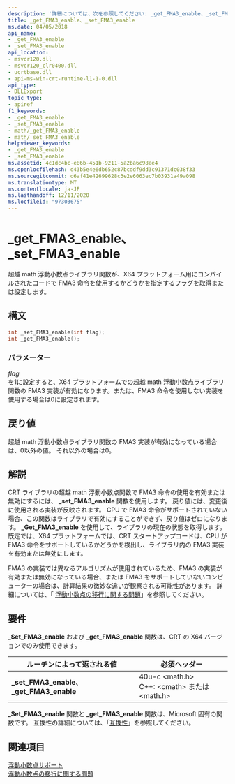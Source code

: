 ```yaml
---
description: '詳細については、次を参照してください: _get_FMA3_enable、_set_FMA3_enable'
title: _get_FMA3_enable、_set_FMA3_enable
ms.date: 04/05/2018
api_name:
- _get_FMA3_enable
- _set_FMA3_enable
api_location:
- msvcr120.dll
- msvcr120_clr0400.dll
- ucrtbase.dll
- api-ms-win-crt-runtime-l1-1-0.dll
api_type:
- DLLExport
topic_type:
- apiref
f1_keywords:
- _get_FMA3_enable
- _set_FMA3_enable
- math/_get_FMA3_enable
- math/_set_FMA3_enable
helpviewer_keywords:
- _get_FMA3_enable
- _set_FMA3_enable
ms.assetid: 4c1dc4bc-e86b-451b-9211-5a2ba6c98ee4
ms.openlocfilehash: d43b5e4e6db652c87bcddf9dd3c91371dc038f33
ms.sourcegitcommit: d6af41e42699628c3e2e6063ec7b03931a49a098
ms.translationtype: MT
ms.contentlocale: ja-JP
ms.lasthandoff: 12/11/2020
ms.locfileid: "97303675"
---
```

# <a name="_get_fma3_enable-_set_fma3_enable"></a>_get_FMA3_enable、_set_FMA3_enable

超越 math 浮動小数点ライブラリ関数が、X64 プラットフォーム用にコンパイルされたコードで FMA3 命令を使用するかどうかを指定するフラグを取得または設定します。

## <a name="syntax"></a>構文

```C
int _set_FMA3_enable(int flag);
int _get_FMA3_enable();
```

### <a name="parameters"></a>パラメーター

*flag*<br/>
を1に設定すると、X64 プラットフォームでの超越 math 浮動小数点ライブラリ関数の FMA3 実装が有効になります。または、FMA3 命令を使用しない実装を使用する場合は0に設定されます。

## <a name="return-value"></a>戻り値

超越 math 浮動小数点ライブラリ関数の FMA3 実装が有効になっている場合は、0以外の値。 それ以外の場合は0。

## <a name="remarks"></a>解説

CRT ライブラリの超越 math 浮動小数点関数で FMA3 命令の使用を有効または無効にするには、 **_set_FMA3_enable** 関数を使用します。 戻り値には、変更後に使用される実装が反映されます。 CPU で FMA3 命令がサポートされていない場合、この関数はライブラリで有効にすることができず、戻り値はゼロになります。 **_Get_FMA3_enable** を使用して、ライブラリの現在の状態を取得します。 既定では、X64 プラットフォームでは、CRT スタートアップコードは、CPU が FMA3 命令をサポートしているかどうかを検出し、ライブラリ内の FMA3 実装を有効または無効にします。

FMA3 の実装では異なるアルゴリズムが使用されているため、FMA3 の実装が有効または無効になっている場合、または FMA3 をサポートしていないコンピューターの場合は、計算結果の微妙な違いが観察される可能性があります。 詳細については、「 [浮動小数点の移行に関する問題](../../porting/floating-point-migration-issues.md)」を参照してください。

## <a name="requirements"></a>要件

**_Set_FMA3_enable** および **_get_FMA3_enable** 関数は、CRT の X64 バージョンでのみ使用できます。

|ルーチンによって返される値|必須ヘッダー|
|-------------|---------------------|
|**_set_FMA3_enable**、 **_get_FMA3_enable**| 40u-c \<math.h><br />C++: \<cmath> または \<math.h>|

**_Set_FMA3_enable** 関数と **_get_FMA3_enable** 関数は、Microsoft 固有の関数です。 互換性の詳細については、「[互換性](../../c-runtime-library/compatibility.md)」を参照してください。

## <a name="see-also"></a>関連項目

[浮動小数点サポート](../../c-runtime-library/floating-point-support.md)<br/>
[浮動小数点の移行に関する問題](../../porting/floating-point-migration-issues.md)<br/>
